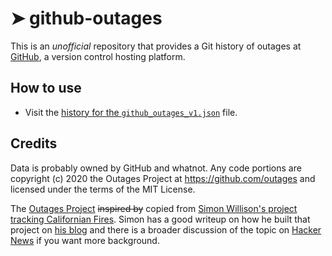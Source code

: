 # ➤ github-outages
This is an *unofficial* repository that provides a Git history of outages at [GitHub](https://www.github.com), a
version control hosting platform.

## How to use

- Visit the [history for the `github_outages_v1.json`](https://github.com/outages/github-outages/commits/main/github_outages_v1.json) file.

## Credits

Data is probably owned by GitHub and whatnot. Any code portions are copyright (c) 2020 the Outages Project
at https://github.com/outages and licensed under the terms of the MIT License.

The [Outages Project](https://github.com/outages) ~~inspired by~~ copied from [Simon Willison's project tracking
Californian Fires](https://simonwillison.net/2020/Oct/9/git-scraping/). Simon has a good writeup on how he built
that project on [his blog](https://simonwillison.net/2020/Oct/9/git-scraping/) and there is a broader discussion of
the topic on [Hacker News](https://news.ycombinator.com/item?id=24732943) if you want more background.

